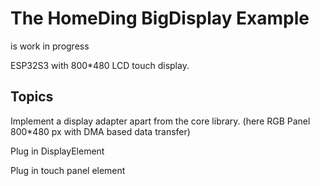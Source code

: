 # The HomeDing BigDisplay Example

is work in progress

ESP32S3 with 800*480 LCD touch display.

## Topics

Implement a display adapter apart from the core library.
(here RGB Panel 800*480 px with DMA based data transfer)

Plug in DisplayElement

Plug in touch panel element

<!-- <https://wiki.makerfabs.com/Sunton_ESP32_S3_4.3_inch_800x400_IPS_with_Touch.html> -->

<!-- https://www.makerfabs.com/sunton-esp32-s3-4-3-inch-ips-with-touch.html -->
